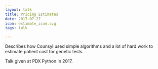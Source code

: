 ```yaml
---
layout: talk
title: Pricing Estimates
date: 2017-07-27
icon: estimate_icon.svg
tags: talk

---
```


Describes how Counsyl used simple algorithms and a lot of hard work to estimate patient cost for genetic tests.

<!--more-->

Talk given at PDX Python in 2017.

<object class="talk-embed" data="../../images/talks/20170727_estimates_pdx_python/20170727_estimates_pdx_python.pdf" type='application/pdf'></object>

